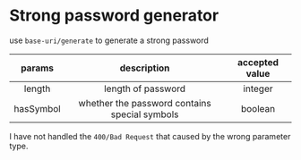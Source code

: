 # Strong password generator
use `base-uri/generate` to generate a strong password

| params | description | accepted value |
| :---: | :---: | :---: |
| length | length of password | integer |
| hasSymbol | whether the password contains special symbols | boolean |

I have not handled the `400/Bad Request` that caused by the wrong parameter type.